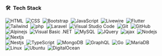 ### 🛠 &nbsp;Tech Stack

![HTML](https://img.shields.io/badge/-HTML-05122A?style=flat&logo=HTML5)&nbsp;
![CSS](https://img.shields.io/badge/-CSS-05122A?style=flat&logo=CSS3&logoColor=1572B6)&nbsp;
![Bootstrap](https://img.shields.io/badge/-Bootstrap-05122A?style=flat&logo=bootstrap&logoColor=563D7C)&nbsp;
![JavaScript](https://img.shields.io/badge/-JavaScript-05122A?style=flat&logo=javascript)&nbsp;
![Livewire](https://img.shields.io/badge/-livewire-05122A?&style=flat&logo=livewire)&nbsp;
![Flutter](https://img.shields.io/badge/-flutter-05122A?&&style=flat&logo=flutter)\
![Tailwind](https://img.shields.io/badge/-tailwindcss-05122A?style=flat&logo=tailwindcss)&nbsp;
![php](https://img.shields.io/badge/-php-05122A?&style=flat&logo=php)&nbsp;
![Laravel](https://img.shields.io/badge/-laravel-05122A?&&style=flat&logo=laravel)&nbsp;
![Visual Studio Code](https://img.shields.io/badge/-Visual%20Studio%20Code-05122A?style=flat&logo=visual-studio-code)&nbsp;
![Git](https://img.shields.io/badge/-Git-05122A?style=flat&logo=git)&nbsp;
![GitHub](https://img.shields.io/badge/-GitHub-05122A?style=flat&logo=github)\
![Alpinejs](https://img.shields.io/badge/-Alpine.js-05122A?style=flat&logo=Alpine.js&logoColor=FFA518)&nbsp;
![Visual Basic .NET](https://img.shields.io/badge/-.NET-05122A?style=flat&logo=.NET&logoColor=FFA518)&nbsp;
![MySQL](https://img.shields.io/badge/-MySQL-05122A?style=flat&logo=MySQL&logoColor=FFA518)&nbsp;
![JQuery](https://img.shields.io/badge/-JQuery-05122A?style=flat&logo=JQuery&logoColor=FFA518)&nbsp;
![ajax](https://img.shields.io/badge/-ajax-05122A?style=flat&logo=ajax&logoColor=FFA518)&nbsp;
![Nodejs](https://img.shields.io/badge/-Node.js-05122A?style=flat&logo=Node.js&logoColor=#339933)&nbsp;
![Nextjs](https://img.shields.io/badge/-Next.js-05122A?style=flat&logo=Next.js&logoColor=#000000)\
![Nestjs](https://img.shields.io/badge/-Nestjs-05122A?style=flat&logo=Nestjs&logoColor=#E0234E)&nbsp;
![TypeScript](https://img.shields.io/badge/-TypeScript-05122A?style=flat&logo=TypeScript&logoColor=#3178C6)&nbsp;
![MongoDB](https://img.shields.io/badge/-MongoDB-05122A?style=flat&logo=MongoDB&logoColor=#47A248)&nbsp;
![GraphQL](https://img.shields.io/badge/-GraphQL-05122A?style=flat&logo=GraphQL&logoColor=#47A248)&nbsp;
![Go](https://img.shields.io/badge/-GoLand-05122A?style=flat&logo=GoLang&logoColor=#47A248)&nbsp;
![MariaDB](https://img.shields.io/badge/-MariaDB-05122A?style=flat&logo=MariaDB&logoColor=#47A248)\
![Linux](https://img.shields.io/badge/-Linux-05122A?style=flat&logo=Linux&logoColor=#47A248)&nbsp;
![Ubuntu](https://img.shields.io/badge/-Ubuntu-05122A?style=flat&logo=Ubuntu&logoColor=#47A248)&nbsp;
![DigitalOcean](https://img.shields.io/badge/-DigitalOcean-05122A?style=flat&logo=DigitalOcean&logoColor=#0080FF)&nbsp;
